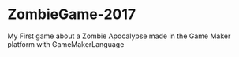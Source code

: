 # ZombieGame-2017
My First game about a Zombie Apocalypse made in the Game Maker platform with GameMakerLanguage
